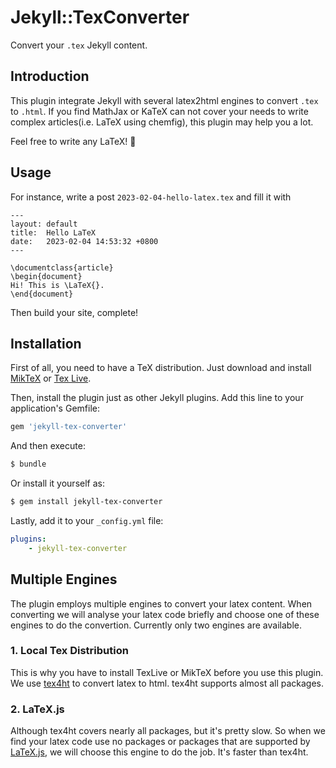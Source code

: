 # Jekyll::TexConverter

Convert your `.tex` Jekyll content.

## Introduction

This plugin integrate Jekyll with several latex2html engines to convert `.tex` to `.html`. If you find MathJax or KaTeX can not cover your needs to write complex articles(i.e. LaTeX using chemfig), this plugin may help you a lot.

Feel free to write any LaTeX! &#x1F389;

## Usage

For instance, write a post `2023-02-04-hello-latex.tex` and fill it with

```
---
layout: default
title:  Hello LaTeX
date:   2023-02-04 14:53:32 +0800
---

\documentclass{article}
\begin{document}
Hi! This is \LaTeX{}.
\end{document}
```

Then build your site, complete!

## Installation

First of all, you need to have a TeX distribution. Just download and install [MikTeX](https://miktex.org/) or [Tex Live](https://tug.org/texlive/).

Then, install the plugin just as other Jekyll plugins. Add this line to your application's Gemfile:

```ruby
gem 'jekyll-tex-converter'
```

And then execute:

```sh
$ bundle
```

Or install it yourself as:

```sh
$ gem install jekyll-tex-converter
```

Lastly, add it to your `_config.yml` file:

```yaml
plugins:
    - jekyll-tex-converter
```

## Multiple Engines

The plugin employs multiple engines to convert your latex content. When converting we will analyse your latex code briefly and choose one of these engines to do the convertion. Currently only two engines are available.

### 1. Local Tex Distribution

This is why you have to install TexLive or MikTeX before you use this plugin. We use [tex4ht](https://www.tug.org/tex4ht/) to convert latex to html. tex4ht supports almost all packages.

### 2. LaTeX.js

Although tex4ht covers nearly all packages, but it's pretty slow. So when we find your latex code use no packages or packages that are supported by [LaTeX.js](https://latex.js.org/), we will choose this engine to do the job. It's faster than tex4ht.
